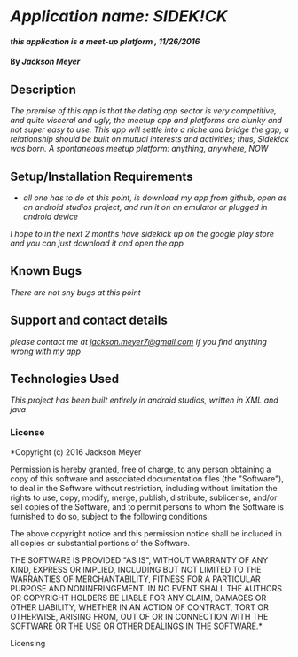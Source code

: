# _Application name: SIDEK!CK_

#### _this application is a meet-up platform , 11/26/2016_

#### By _**Jackson Meyer**_

## Description

_The premise of this app is that the dating app sector is very competitive, and quite visceral and ugly, the meetup app and platforms are clunky and not super easy to use. This app will settle into a niche and bridge the gap, a relationship should be built on mutual interests and activities; thus, Sidek!ck was born. A spontaneous meetup platform: anything, anywhere, NOW_

## Setup/Installation Requirements

* _all one has to do at this point, is download my app from github, open as an android studios project, and run it on an emulator or plugged in android device_


_I hope to in the next 2 months have sidekick up on the google play store and you can just download it and open the app_

## Known Bugs

_There are not sny bugs at this point_

## Support and contact details

_please contact me at jackson.meyer7@gmail.com if you find anything wrong with my app_

## Technologies Used

_This project has been built entirely in android studios, written in XML and java_

### License

*Copyright (c) 2016 Jackson Meyer

Permission is hereby granted, free of charge, to any person obtaining a copy of this software and associated documentation files (the "Software"), to deal in the Software without restriction, including without limitation the rights to use, copy, modify, merge, publish, distribute, sublicense, and/or sell copies of the Software, and to permit persons to whom the Software is furnished to do so, subject to the following conditions:

The above copyright notice and this permission notice shall be included in all copies or substantial portions of the Software.

THE SOFTWARE IS PROVIDED "AS IS", WITHOUT WARRANTY OF ANY KIND, EXPRESS OR IMPLIED, INCLUDING BUT NOT LIMITED TO THE WARRANTIES OF MERCHANTABILITY, FITNESS FOR A PARTICULAR PURPOSE AND NONINFRINGEMENT. IN NO EVENT SHALL THE AUTHORS OR COPYRIGHT HOLDERS BE LIABLE FOR ANY CLAIM, DAMAGES OR OTHER LIABILITY, WHETHER IN AN ACTION OF CONTRACT, TORT OR OTHERWISE, ARISING FROM, OUT OF OR IN CONNECTION WITH THE SOFTWARE OR THE USE OR OTHER DEALINGS IN THE SOFTWARE.*


Licensing
